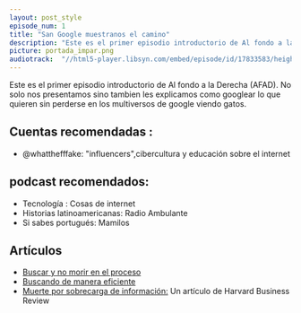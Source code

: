 ```yaml
---
layout: post_style
episode_num: 1
title: "San Google muestranos el camino"
description: "Este es el primer episodio introductorio de Al fondo a la Derecha (AFAD). No solo nos presentamos sino tambien les explicamos como googlear lo que quieren sin perderse en los multiversos de google viendo gatos. "
picture: portada_impar.png
audiotrack:  "//html5-player.libsyn.com/embed/episode/id/17833583/height/90/theme/custom/thumbnail/no/direction/backward/render-playlist/no/custom-color/000000/"
---
```


Este es el primer episodio introductorio de Al fondo a la Derecha (AFAD). No solo nos presentamos sino tambien les explicamos como googlear lo que quieren sin perderse en los multiversos de google viendo gatos. 

## Cuentas recomendadas :
 - @whatthefffake: "influencers",cibercultura y educación sobre el internet

## podcast recomendados:

- Tecnología : Cosas de internet 
- Historias latinoamericanas: Radio Ambulante 
- Si sabes portugués: Mamilos 

## Artículos 
- [Buscar y no morir en el proceso](https://www.forbes.com/sites/laurashin/2014/11/14/10-steps-to-conquering-information-overload/?sh=44c64c137b08)
- [Buscando de manera eficiente](https://collegeinfogeek.com/how-to-do-research)
- [Muerte por sobrecarga de información:](https://hbr.org/2009/09/death-by-information-overload) Un artículo de Harvard Business Review 
